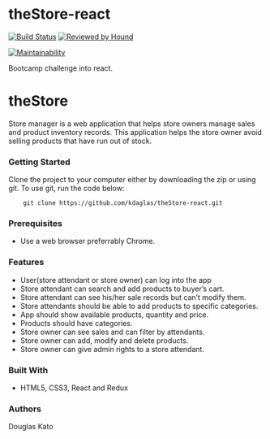 # theStore-react

[![Build Status](https://travis-ci.com/kdaglas/theStore-react.svg?branch=develop)](https://travis-ci.com/kdaglas/theStore-react)
[![Reviewed by Hound](https://img.shields.io/badge/Reviewed_by-Hound-8E64B0.svg)](https://houndci.com)

[![Maintainability](https://api.codeclimate.com/v1/badges/57ff2c01e8431506d260/maintainability)](https://codeclimate.com/github/kdaglas/theStore-react/maintainability)

Bootcamp challenge into react.

# theStore

Store manager is a web application that helps store owners manage sales and product inventory records. This application helps the store owner avoid selling products that have run out of stock.

### Getting Started

Clone the project to your computer either by downloading the zip or using git.
To use git, run the code below:
```
    git clone https://github.com/kdaglas/theStore-react.git
```

### Prerequisites

- Use a web browser preferrably Chrome.

### Features

- User(store attendant or store owner) can log into the app
- Store attendant can search and add products to buyer’s cart.
- Store attendant can see his/her sale records but can’t modify them.
- Store attendants should be able to add products to specific categories.
- App should show available products, quantity and price.
- Products should have categories.
- Store owner can see sales and can filter by attendants.
- Store owner can add, modify and delete products.
- Store owner can give admin rights to a store attendant.

### Built With

- HTML5, CSS3, React and Redux

### Authors

Douglas Kato
